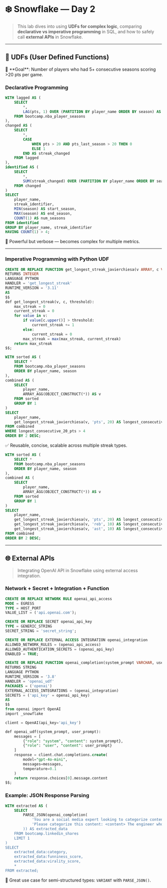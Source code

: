 # ❄️ Snowflake — Day 2

> This lab dives into using **UDFs for complex logic**, comparing **declarative vs imperative programming** in SQL, and how to safely call **external APIs** in Snowflake.

---

## 🧠 UDFs (User Defined Functions)

<aside>
🏀 **Goal**: Number of players who had 5+ consecutive seasons scoring >20 pts per game.
</aside>

### Declarative Programming
```sql
WITH lagged AS (
    SELECT 
        *,
        LAG(pts, 1) OVER (PARTITION BY player_name ORDER BY season) AS pts_last_season
    FROM bootcamp.nba_player_seasons
),
changed AS (
    SELECT 
        *,
        CASE 
            WHEN pts > 20 AND pts_last_season > 20 THEN 0
            ELSE 1
        END AS streak_changed
    FROM lagged
),
identified AS (
    SELECT 
        *,
        SUM(streak_changed) OVER (PARTITION BY player_name ORDER BY season) AS streak_identifier
    FROM changed
)
SELECT 
    player_name, 
    streak_identifier, 
    MIN(season) AS start_season,
    MAX(season) AS end_season,
    COUNT(1) AS num_seasons
FROM identified 
GROUP BY player_name, streak_identifier
HAVING COUNT(1) > 4;
```

📌 Powerful but verbose — becomes complex for multiple metrics.

---

### Imperative Programming with Python UDF

```sql
CREATE OR REPLACE FUNCTION get_longest_streak_javierchiesa(v ARRAY, c VARCHAR, threshold REAL)
RETURNS INTEGER
LANGUAGE PYTHON
HANDLER = 'get_longest_streak'
RUNTIME_VERSION = '3.11'
AS 
$$
def get_longest_streak(v, c, threshold):
    max_streak = 0
    current_streak = 0
    for value in v:
        if value[c.upper()] > threshold:
            current_streak += 1
        else:
            current_streak = 0
        max_streak = max(max_streak, current_streak)
    return max_streak
$$;
```

```sql
WITH sorted AS (
    SELECT *
    FROM bootcamp.nba_player_seasons 
    ORDER BY player_name, season
),
combined AS (
    SELECT 
        player_name,
        ARRAY_AGG(OBJECT_CONSTRUCT(*)) AS v
    FROM sorted
    GROUP BY 1
)
SELECT 
    player_name,
    get_longest_streak_javierchiesa(v, 'pts', 20) AS longest_consecutive_20_pts
FROM combined
WHERE longest_consecutive_20_pts > 4
ORDER BY 2 DESC;
```

✅ Reusable, concise, scalable across multiple streak types.

```sql
WITH sorted AS (
    SELECT *
    FROM bootcamp.nba_player_seasons 
    ORDER BY player_name, season
),
combined AS (
    SELECT 
        player_name,
        ARRAY_AGG(OBJECT_CONSTRUCT(*)) AS v
    FROM sorted
    GROUP BY 1
)
SELECT 
    player_name,
    get_longest_streak_javierchiesa(v, 'pts', 20) AS longest_consecutive_20_pts,
    get_longest_streak_javierchiesa(v, 'reb', 10) AS longest_consecutive_10_reb,
    get_longest_streak_javierchiesa(v, 'ast', 10) AS longest_consecutive_10_ast
FROM combined
ORDER BY 2 DESC;
```

---

## 🌐 External APIs

> Integrating OpenAI API in Snowflake using external access integration.

### Network + Secret + Integration + Function
```sql
CREATE OR REPLACE NETWORK RULE openai_api_access
MODE = EGRESS
TYPE = HOST_PORT
VALUE_LIST = ('api.openai.com');

CREATE OR REPLACE SECRET openai_api_key
TYPE = GENERIC_STRING
SECRET_STRING = 'secret_string';

CREATE OR REPLACE EXTERNAL ACCESS INTEGRATION openai_integration
ALLOWED_NETWORK_RULES = (openai_api_access)
ALLOWED_AUTHENTICATION_SECRETS = (openai_api_key)
ENABLED = TRUE;

CREATE OR REPLACE FUNCTION openai_completion(system_prompt VARCHAR, user_prompt VARCHAR)
RETURNS STRING
LANGUAGE PYTHON
RUNTIME_VERSION = '3.8'
HANDLER = 'openai_udf'
PACKAGES = ('openai')
EXTERNAL_ACCESS_INTEGRATIONS = (openai_integration)
SECRETS = ('api_key' = openai_api_key)
AS
$$
from openai import OpenAI
import _snowflake

client = OpenAI(api_key='api_key')

def openai_udf(system_prompt, user_prompt):
    messages = [
        {"role": "system", "content": system_prompt},
        {"role": "user", "content": user_prompt}
    ]
    response = client.chat.completions.create(
        model="gpt-4o-mini",
        messages=messages,
        temperature=0.1
    )
    return response.choices[0].message.content
$$;
```

### Example: JSON Response Parsing
```sql
WITH extracted AS (
    SELECT
        PARSE_JSON(openai_completion(
            'You are a social media expert looking to categorize content',
            'Please categorize this content: <content> The engineer who asks a stupid question looks dumb for a second. The engineer who doesn\'t ask stupid questions looks dumb for a lifetime #softwareengineering </content> return the following keys in json format: category, virality score, and funniness score. Do not return markdown only return JSON'
        )) AS extracted_data
    FROM bootcamp.linkedin_shares
    LIMIT 1
)
SELECT 
    extracted_data:category,
    extracted_data:funniness_score,
    extracted_data:virality_score,
    *
FROM extracted;
```

📌 Great use case for semi-structured types: `VARIANT` with `PARSE_JSON()`.
